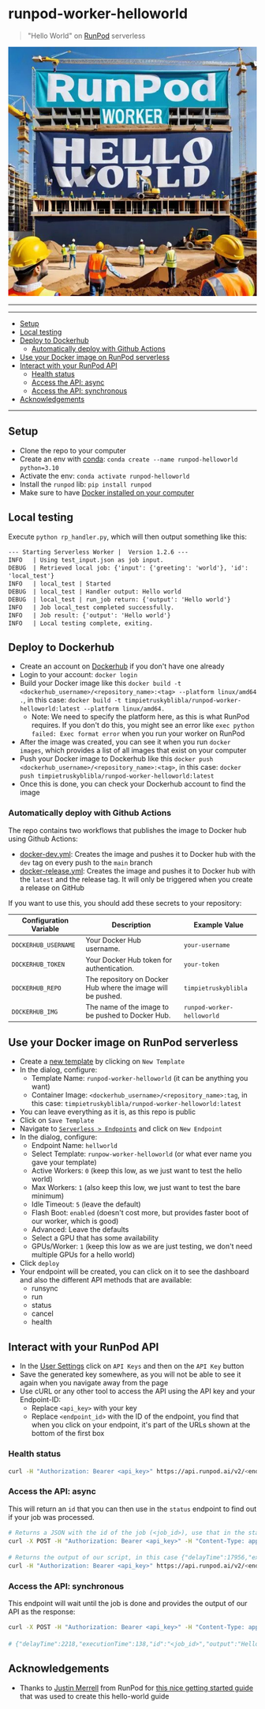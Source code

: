 # runpod-worker-helloworld

> "Hello World" on [RunPod](https://www.runpod.io/) serverless

<p align="center">
  <img src="assets/construction_site_with_banner_reading_runpod_worker_hello_world.jpg" title="Construction site with a large banner that reads RunPod Worker Hello World RunPod Worker" />
</p>

---

---

<!-- toc -->

- [Setup](#setup)
- [Local testing](#local-testing)
- [Deploy to Dockerhub](#deploy-to-dockerhub)
  * [Automatically deploy with Github Actions](#automatically-deploy-with-github-actions)
- [Use your Docker image on RunPod serverless](#use-your-docker-image-on-runpod-serverless)
- [Interact with your RunPod API](#interact-with-your-runpod-api)
  * [Health status](#health-status)
  * [Access the API: async](#access-the-api-async)
  * [Access the API: synchronous](#access-the-api-synchronous)
- [Acknowledgements](#acknowledgements)

<!-- tocstop -->

---

## Setup

* Clone the repo to your computer
* Create an env with [conda](https://www.anaconda.com/download): `conda create --name runpod-helloworld python=3.10`
* Activate the env: `conda activate runpod-helloworld`
* Install the `runpod` lib: `pip install runpod`
* Make sure to have [Docker installed on your computer](https://www.docker.com/get-started/)

## Local testing

Execute `python rp_handler.py`, which will then output something like this:

```
--- Starting Serverless Worker |  Version 1.2.6 ---
INFO   | Using test_input.json as job input.
DEBUG  | Retrieved local job: {'input': {'greeting': 'world'}, 'id': 'local_test'}
INFO   | local_test | Started
DEBUG  | local_test | Handler output: Hello world
DEBUG  | local_test | run_job return: {'output': 'Hello world'}
INFO   | Job local_test completed successfully.
INFO   | Job result: {'output': 'Hello world'}
INFO   | Local testing complete, exiting.
```

## Deploy to Dockerhub

* Create an account on [Dockerhub](https://hub.docker.com/) if you don't have one already
* Login to your account: `docker login`
* Build your Docker image like this `docker build -t <dockerhub_username>/<repository_name>:<tag> --platform linux/amd64 .`, in this case: `docker build -t timpietruskyblibla/runpod-worker-helloworld:latest --platform linux/amd64.`
  * Note: We need to specify the platform here, as this is what RunPod requires. If you don't do this, you might see an error like `exec python failed: Exec format error` when you run your worker on RunPod
* After the image was created, you can see it when you run `docker images`, which provides a list of all images that exist on your computer
* Push your Docker image to Dockerhub like this `docker push <dockerhub_username>/<repository_name>:<tag>`, in this case: `docker push timpietruskyblibla/runpod-worker-helloworld:latest`
* Once this is done, you can check your Dockerhub account to find the image

### Automatically deploy with Github Actions

The repo contains two workflows that publishes the image to Docker hub using Github Actions:

* [docker-dev.yml](.github/workflows/docker-dev.yml): Creates the image and pushes it to Docker hub with the `dev` tag on every push to the `main` branch
* [docker-release.yml](.github/workflows/docker-release.yml): Creates the image and pushes it to Docker hub with the `latest` and the release tag. It will only be triggered when you create a release on GitHub

If you want to use this, you should add these secrets to your repository:

| Configuration Variable | Description                                                  | Example Value              |
| ---------------------- | ------------------------------------------------------------ | -------------------------- |
| `DOCKERHUB_USERNAME`   | Your Docker Hub username.                                    | `your-username`            |
| `DOCKERHUB_TOKEN`      | Your Docker Hub token for authentication.                    | `your-token`               |
| `DOCKERHUB_REPO`       | The repository on Docker Hub where the image will be pushed. | `timpietruskyblibla`       |
| `DOCKERHUB_IMG`        | The name of the image to be pushed to Docker Hub.            | `runpod-worker-helloworld` |

## Use your Docker image on RunPod serverless

* Create a [new template](https://runpod.io/console/serverless/user/templates) by clicking on `New Template` 
* In the dialog, configure:
  * Template Name: `runpod-worker-helloworld` (it can be anything you want)
  * Container Image: `<dockerhub_username>/<repository_name>:tag`, in this case: `timpietruskyblibla/runpod-worker-helloworld:latest`
* You can leave everything as it is, as this repo is public
* Click on `Save Template`
* Navigate to [`Serverless > Endpoints`](https://www.runpod.io/console/serverless/user/endpoints) and click on `New Endpoint`
* In the dialog, configure:
  * Endpoint Name: `hellworld`
  * Select Template: `runpow-worker-helloworld` (or what ever name you gave your template)
  * Active Workers: `0` (keep this low, as we just want to test the hello world)
  * Max Workers: `1` (also keep this low, we just want to test the bare minimum)
  * Idle Timeout: `5` (leave the default)
  * Flash Boot: `enabled` (doesn't cost more, but provides faster boot of our worker, which is good)
  * Advanced: Leave the defaults
  * Select a GPU that has some availability
  * GPUs/Worker: `1` (keep this low as we are just testing, we don't need multiple GPUs for a hello world)
* Click `deploy`
* Your endpoint will be created, you can click on it to see the dashboard and also the different API methods that are available:
  * runsync
  * run
  * status
  * cancel
  * health

## Interact with your RunPod API

* In the [User Settings](https://www.runpod.io/console/serverless/user/settings) click on `API Keys` and then on the `API Key` button
* Save the generated key somewhere, as you will not be able to see it again when you navigate away from the page
* Use cURL or any other tool to access the API using the API key and your Endpoint-ID:
  * Replace `<api_key>` with your key
  * Replace `<endpoint_id>` with the ID of the endpoint, you find that when you click on your endpoint, it's part of the URLs shown at the bottom of the first box

### Health status

```bash
curl -H "Authorization: Bearer <api_key>" https://api.runpod.ai/v2/<endpoint_id>/health
```

### Access the API: async

This will return an `id` that you can then use in the `status` endpoint to find out if your job was processed. 

```bash
# Returns a JSON with the id of the job (<job_id>), use that in the status endpoint
curl -X POST -H "Authorization: Bearer <api_key>" -H "Content-Type: application/json" -d '{"input": {"greeting": "world"}}' https://api.runpod.ai/v2/<endpoint_id>/run

# Returns the output of our script, in this case {"delayTime":17956,"executionTime":137,"id":"<job_id>","output":"Hello world","status":"COMPLETED"}
curl -H "Authorization: Bearer <api_key>" https://api.runpod.ai/v2/<endpoint_id>/status/<job_id>
```

### Access the API: synchronous

This endpoint will wait until the job is done and provides the output of our API as the response:

```bash
curl -X POST -H "Authorization: Bearer <api_key>" -H "Content-Type: application/json" -d '{"input": {"greeting": "world"}}' https://api.runpod.ai/v2/<endpoint_id>/runsync

# {"delayTime":2218,"executionTime":138,"id":"<job_id>","output":"Hello world","status":"COMPLETED"}
```


## Acknowledgements

* Thanks to [Justin Merrell](https://github.com/justinmerrell) from RunPod for [this nice getting started guide](https://blog.runpod.io/serverless-create-a-basic-api/) that was used to create this hello-world guide
